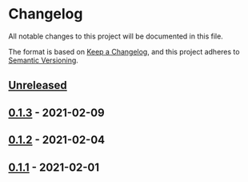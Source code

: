 # Changelog

All notable changes to this project will be documented in this file.

The format is based on [Keep a Changelog](https://keepachangelog.com/en/1.0.0/),
and this project adheres to [Semantic Versioning](https://semver.org/spec/v2.0.0.html).

## [Unreleased]

## [0.1.3] - 2021-02-09

## [0.1.2] - 2021-02-04

## [0.1.1] - 2021-02-01

[Unreleased]: https://github.com/nicholas-gates/demo-gitflow-release/compare/0.1.3...HEAD

[0.1.3]: https://github.com/nicholas-gates/demo-gitflow-release/compare/0.1.2...0.1.3

[0.1.2]: https://github.com/nicholas-gates/demo-gitflow-release/compare/0.1.1...0.1.2

[0.1.1]: https://github.com/nicholas-gates/demo-gitflow-release/compare/840493879eeb71b82c2402ccf861991436de91f9...0.1.1
